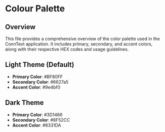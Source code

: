 # Colour Palette

## Overview
This file provides a comprehensive overview of the color palette used in the ConnText application. It includes primary, secondary, and accent colors, along with their respective HEX codes and usage guidelines.

## Light Theme (Default)
- **Primary Color**: #BF80FF
- **Secondary Color**: #6627a5
- **Accent Color**: #9e4bf0

## Dark Theme
- **Primary Color**: #3D1466
- **Secondary Color**: #8F52CC
- **Accent Color**: #8331DA